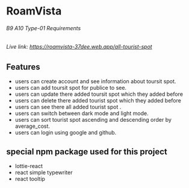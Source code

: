 # RoamVista
###### B9 A10 Type-01 Requirements
###### Live link: https://roamvista-37dee.web.app/all-tourist-spot

## Features
* users can create account and see information about toursit spot.
* users can add toursit spot for publice to see.
* users can update there added toursit spot which they added before
* users can delete there added tourist spot which they added before
* users can see there all added tourist spot .
* users can switch between dark mode and light mode.
* users can sort tourist spot ascending and descending order by average_cost.
* users can login using google and github.

## special npm  package used for this project
* lottie-react
* react simple typewriter
* react tooltip